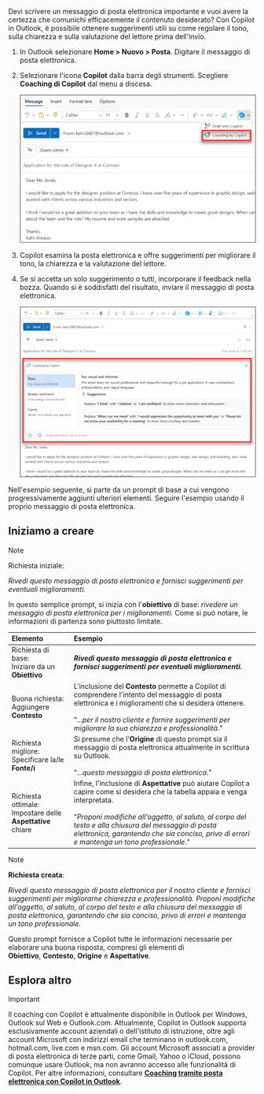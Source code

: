 
Devi scrivere un messaggio di posta elettronica importante e vuoi avere la certezza che comunichi efficacemente il contenuto desiderato? Con Copilot in Outlook, è possibile ottenere suggerimenti utili su come regolare il tono, sulla chiarezza e sulla valutazione del lettore prima dell'invio. 

1. In Outlook selezionare **Home > Nuovo > Posta**. Digitare il messaggio di posta elettronica. 

1. Selezionare l'icona **Copilot** dalla barra degli strumenti. Scegliere **Coaching di Copilot** dal menu a discesa.

    ![Screenshot dell'opzione di menu Coaching di Copilot nella nuova versione di Outlook.](../media/copilot-email-coaching-outlook.png)

1. Copilot esamina la posta elettronica e offre suggerimenti per migliorare il tono, la chiarezza e la valutazione del lettore.

1. Se si accetta un solo suggerimento o tutti, incorporare il feedback nella bozza. Quando si è soddisfatti del risultato, inviare il messaggio di posta elettronica.

    ![Screenshot che illustra i suggerimenti di Copilot per tono, chiarezza e sentiment del destinatario nella nuova versione di Outlook.](../media/copilot-rewrite-email-outlook.png)

Nell'esempio seguente, si parte da un prompt di base a cui vengono progressivamente aggiunti ulteriori elementi. Seguire l'esempio usando il proprio messaggio di posta elettronica.

## Iniziamo a creare

> [!NOTE]
> Richiesta iniziale:
>
> _Rivedi questo messaggio di posta elettronica e fornisci suggerimenti per eventuali miglioramenti._

In questo semplice prompt, si inizia con l'**obiettivo** di base: _rivedere un messaggio di posta elettronica per i miglioramenti._ Come si può notare, le informazioni di partenza sono piuttosto limitate.

| Elemento | Esempio |
| :------ | :------- |
| Richiesta di base: <br>Iniziare da un **Obiettivo** | **_Rivedi questo messaggio di posta elettronica e fornisci suggerimenti per eventuali miglioramenti._** |
| Buona richiesta: <br>Aggiungere **Contesto** | L'inclusione del **Contesto** permette a Copilot di comprendere l'intento del messaggio di posta elettronica e i miglioramenti che si desidera ottenere.<br><br>“..._per il nostro cliente e fornire suggerimenti per migliorare la sua chiarezza e professionalità_." |
| Richiesta migliore: <br>Specificare la/le **Fonte/i** | Si presume che l'**Origine** di questo prompt sia il messaggio di posta elettronica attualmente in scrittura su Outlook.<br><br>"..._questo messaggio di posta elettronica_." |
| Richiesta ottimale: <br>Impostare delle **Aspettative** chiare | Infine, l'inclusione di **Aspettative** può aiutare Copilot a capire come si desidera che la tabella appaia e venga interpretata.<br><br>"_Proponi modifiche all'oggetto, al saluto, al corpo del testo e alla chiusura del messaggio di posta elettronica, garantendo che sia conciso, privo di errori e mantenga un tono professionale_." |

> [!NOTE]
> **Richiesta creata**:
>
> _Rivedi questo messaggio di posta elettronica per il nostro cliente e fornisci suggerimenti per migliorarne chiarezza e professionalità. Proponi modifiche all'oggetto, al saluto, al corpo del testo e alla chiusura del messaggio di posta elettronica, garantendo che sia conciso, privo di errori e mantenga un tono professionale._

Questo prompt fornisce a Copilot tutte le informazioni necessarie per elaborare una buona risposta, compresi gli elementi di **Obiettivo**, **Contesto**, **Origine** e **Aspettative**.

## Esplora altro

> [!IMPORTANT]
> Il coaching con Copilot è attualmente disponibile in Outlook per Windows, Outlook sul Web e Outlook.com.
> Attualmente, Copilot in Outlook supporta esclusivamente account aziendali o dell'istituto di istruzione, oltre agli account Microsoft con indirizzi email che terminano in outlook.com, hotmail.com, live.com e msn.com. Gli account Microsoft associati a provider di posta elettronica di terze parti, come Gmail, Yahoo o iCloud, possono comunque usare Outlook, ma non avranno accesso alle funzionalità di Copilot. Per altre informazioni, consultare **[Coaching tramite posta elettronica con Copilot in Outlook](https://support.microsoft.com/office/email-coaching-with-copilot-in-outlook-91a3cd56-1586-4a31-85c7-2eb8cdb02405#OSVersion=iOS)**.